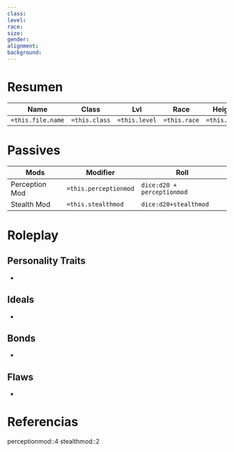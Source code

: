 ```yaml
---
class: 
level: 
race: 
size: 
gender: 
alignment: 
background:
---
```


# Resumen

| Name              | Class         | Lvl           | Race         | Height       | Gender         | Alignment         | Background         |
| ----------------- | ------------- | ------------- | ------------ | ------------ | -------------- | ----------------- | ------------------ |
| `=this.file.name` | `=this.class` | `=this.level` | `=this.race` | `=this.size` | `=this.gender` | `=this.alignment` | `=this.background` |

# Passives

| Mods           | Modifier              | Roll                       |
| -------------- | --------------------- | -------------------------- |
| Perception Mod | `=this.perceptionmod` | `dice:d20 + perceptionmod` |
| Stealth Mod    | `=this.stealthmod`    | `dice:d20+stealthmod`      |
# Roleplay

## Personality Traits
- 

## Ideals
- 
## Bonds
- 
## Flaws
-


# Referencias
perceptionmod::4
stealthmod::2